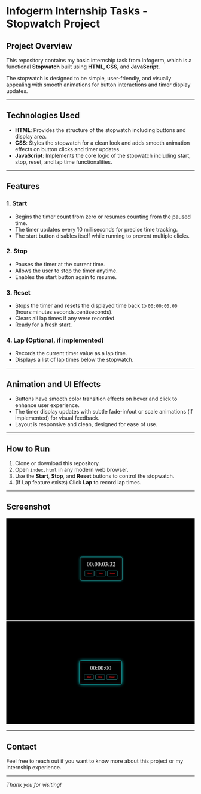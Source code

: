 # Infogerm Internship Tasks - Stopwatch Project

## Project Overview

This repository contains my basic internship task from Infogerm, which is a functional **Stopwatch** built using **HTML**, **CSS**, and **JavaScript**.

The stopwatch is designed to be simple, user-friendly, and visually appealing with smooth animations for button interactions and timer display updates.

---

## Technologies Used

- **HTML**: Provides the structure of the stopwatch including buttons and display area.
- **CSS**: Styles the stopwatch for a clean look and adds smooth animation effects on button clicks and timer updates.
- **JavaScript**: Implements the core logic of the stopwatch including start, stop, reset, and lap time functionalities.

---

## Features

### 1. Start

- Begins the timer count from zero or resumes counting from the paused time.
- The timer updates every 10 milliseconds for precise time tracking.
- The start button disables itself while running to prevent multiple clicks.

### 2. Stop

- Pauses the timer at the current time.
- Allows the user to stop the timer anytime.
- Enables the start button again to resume.

### 3. Reset

- Stops the timer and resets the displayed time back to `00:00:00.00` (hours:minutes:seconds.centiseconds).
- Clears all lap times if any were recorded.
- Ready for a fresh start.

### 4. Lap (Optional, if implemented)

- Records the current timer value as a lap time.
- Displays a list of lap times below the stopwatch.

---

## Animation and UI Effects

- Buttons have smooth color transition effects on hover and click to enhance user experience.
- The timer display updates with subtle fade-in/out or scale animations (if implemented) for visual feedback.
- Layout is responsive and clean, designed for ease of use.

---

## How to Run

1. Clone or download this repository.
2. Open `index.html` in any modern web browser.
3. Use the **Start**, **Stop**, and **Reset** buttons to control the stopwatch.
4. (If Lap feature exists) Click **Lap** to record lap times.

---

## Screenshot

![Stopwatch running](images/screenshot1.jpg)
![Stopwatch running](images/screenshot2.jpg)

---

## Contact

Feel free to reach out if you want to know more about this project or my internship experience.

---

_Thank you for visiting!_

